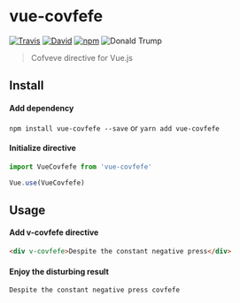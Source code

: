 # vue-covfefe

[![Travis](https://img.shields.io/travis/LostCrew/vue-covfefe.svg)](Build)
[![David](https://img.shields.io/david/dev/LostCrew/vue-covfefe.svg)](DevDependencies)
[![npm](https://img.shields.io/npm/l/vue-covfefe.svg)](License)
![Donald Trump](https://img.shields.io/badge/donaldtrump-approved-brightgreen.svg)

> Cofveve directive for Vue.js

## Install

#### Add dependency

`npm install vue-covfefe --save` or `yarn add vue-covfefe`

#### Initialize directive

```js
import VueCovfefe from 'vue-covfefe'

Vue.use(VueCovfefe)
```

## Usage

#### Add v-covfefe directive

```html
<div v-covfefe>Despite the constant negative press</div>
```

#### Enjoy the disturbing result

```
Despite the constant negative press covfefe
```
